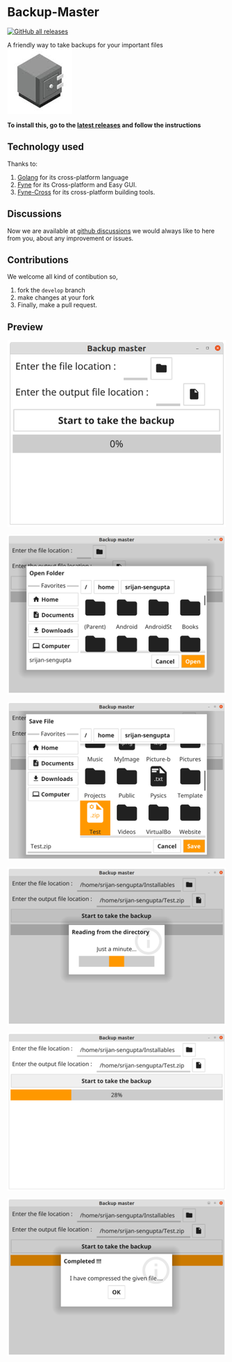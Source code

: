 # Backup-Master

[![GitHub all releases](https://img.shields.io/github/downloads/Srijan-Sengupta/Backup-Master/total)](https://github.com/Srijan-Sengupta/Backup-Master/releases)

A friendly way to take backups for your important files
![Icon.png](https://raw.githubusercontent.com/Srijan-Sengupta/Backup-Master/master/Icon.png)

**To install this, go to the [latest releases](https://github.com/Srijan-Sengupta/Backup-Master/releases) and follow the instructions**

## Technology used

Thanks to:

1. [Golang](https://golang.org) for its cross-platform language
2. [Fyne](https://fyne.io) for its Cross-platform and Easy GUI.
3. [Fyne-Cross](https://github.com/fyne-io/fyne-cross) for its cross-platform building tools.

## Discussions

Now we are available at [github discussions](https://github.com/Srijan-Sengupta/Backup-Master/discussions)
we would always like to here from you, about any improvement or issues.

## Contributions

We welcome all kind of contibution so,

1. fork the `develop` branch
2. make changes at your fork
3. Finally, make a pull request.

## Preview

![Screenshot from 2020-12-16 09-35-29.png](https://raw.githubusercontent.com/Srijan-Sengupta/Backup-Master/master/Screenshot%20from%202020-12-16%2009-35-29.png)

![Screenshot from 2020-12-16 09-35-48.png](https://raw.githubusercontent.com/Srijan-Sengupta/Backup-Master/master/Screenshot%20from%202020-12-16%2009-35-48.png)

![Screenshot from 2020-12-16 09-39-00.png](https://raw.githubusercontent.com/Srijan-Sengupta/Backup-Master/master/Screenshot%20from%202020-12-16%2009-39-00.png)

![Screenshot from 2020-12-16 09-39-53.png](https://raw.githubusercontent.com/Srijan-Sengupta/Backup-Master/master/Screenshot%20from%202020-12-16%2009-39-53.png)

![Screenshot from 2020-12-16 09-45-08.png](https://raw.githubusercontent.com/Srijan-Sengupta/Backup-Master/master/Screenshot%20from%202020-12-16%2009-45-08.png)

![Screenshot from 2020-12-16 16-54-24.png](https://raw.githubusercontent.com/Srijan-Sengupta/Backup-Master/master/Screenshot%20from%202020-12-16%2016-54-24.png)
